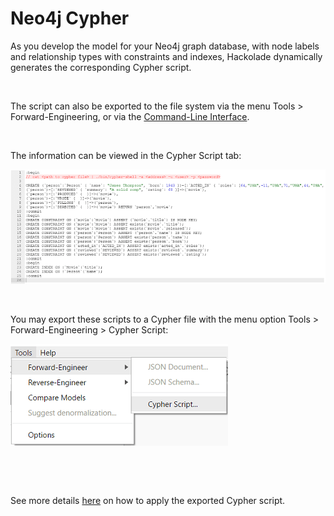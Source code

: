 # Neo4j Cypher

As you develop the model for your Neo4j graph database, with node labels and relationship types with constraints and indexes, Hackolade dynamically generates the corresponding Cypher script.

&nbsp;

The script can also be exported to the file system via the menu Tools \> Forward-Engineering, or via the [Command-Line Interface](<CommandLineInterface.md>).

&nbsp;

The information can be viewed in the Cypher Script tab:

![Neo4j forward-engineered Cypher](<lib/Neo4j%20forward-engineered%20Cypher.png>)

&nbsp;

You may export these scripts to a Cypher file with the menu option Tools \> Forward-Engineering \> Cypher Script:

![Neo4j forward-engineering Cypher menu](<lib/Neo4j%20forward-engineering%20Cypher%20menu.png>)

&nbsp;

&nbsp;

See more details [here](<https://neo4j.com/developer/kb/export-sub-graph-to-cypher-and-import/> "target=\"\_blank\"") on how to apply the exported Cypher script.

